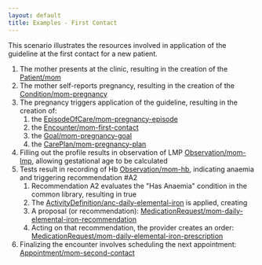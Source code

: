 ```yaml
---
layout: default
title: Examples - First Contact
---
```


This scenario illustrates the resources involved in application of the guideline at the first contact for a new patient.

1. The mother presents at the clinic, resulting in the creation of the [Patient/mom](Examples-FirstContact-patient-mom.html)
2. The mother self-reports pregnancy, resulting in the creation of the [Condition/mom-pregnancy](Examples-FirstContact-condition-mom-pregnancy.html)
3. The pregnancy triggers application of the guideline, resulting in the creation of:
    1. the [EpisodeOfCare/mom-pregnancy-episode](Examples-FirstContact-episodeofcare-mom-pregnancy-episode.html)
    2. the [Encounter/mom-first-contact](Examples-FirstContact-encounter-mom-first-contact.html)
    3. the [Goal/mom-pregnancy-goal](Examples-FirstContact-goal-mom-pregnancy-goal.html)
    4. the [CarePlan/mom-pregnancy-plan](Examples-FirstContact-careplan-mom-pregnancy-plan.html)
4. Filling out the profile results in observation of LMP [Observation/mom-lmp](Examples-FirstContact-observation-mom-lmp.html), allowing gestational age to be calculated
5. Tests result in recording of Hb [Observation/mom-hb](Examples-FirstContact-observation-mom-hb.html), indicating anaemia and triggering recommendation #A2
    1. Recommendation A2 evaluates the "Has Anaemia" condition in the common library, resulting in true
    2. The [ActivityDefinition/anc-daily-elemental-iron](ActivityDefinition-anc-daily-elemental-iron.html) is applied, creating
    3. A proposal (or recommendation): [MedicationRequest/mom-daily-elemental-iron-recommendation](Examples-FirstContact-medicationrequest-mom-daily-elemental-iron-recommendation.html)
    4. Acting on that recommendation, the provider creates an order: [MedicationRequest/mom-daily-elemental-iron-prescription](Examples-FirstContact-medicationrequest-mom-daily-elemental-iron-prescription.html)
6. Finalizing the encounter involves scheduling the next appointment: [Appointment/mom-second-contact](Examples-FirstContact-appointment-mom-second-contact.html)

